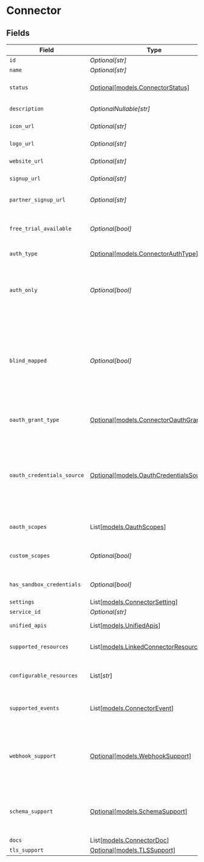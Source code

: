 # Connector


## Fields

| Field                                                                                                                                                                                                                                     | Type                                                                                                                                                                                                                                      | Required                                                                                                                                                                                                                                  | Description                                                                                                                                                                                                                               | Example                                                                                                                                                                                                                                   |
| ----------------------------------------------------------------------------------------------------------------------------------------------------------------------------------------------------------------------------------------- | ----------------------------------------------------------------------------------------------------------------------------------------------------------------------------------------------------------------------------------------- | ----------------------------------------------------------------------------------------------------------------------------------------------------------------------------------------------------------------------------------------- | ----------------------------------------------------------------------------------------------------------------------------------------------------------------------------------------------------------------------------------------- | ----------------------------------------------------------------------------------------------------------------------------------------------------------------------------------------------------------------------------------------- |
| `id`                                                                                                                                                                                                                                      | *Optional[str]*                                                                                                                                                                                                                           | :heavy_minus_sign:                                                                                                                                                                                                                        | ID of the connector.                                                                                                                                                                                                                      | crm+salesforce                                                                                                                                                                                                                            |
| `name`                                                                                                                                                                                                                                    | *Optional[str]*                                                                                                                                                                                                                           | :heavy_minus_sign:                                                                                                                                                                                                                        | Name of the connector.                                                                                                                                                                                                                    | Salesforce                                                                                                                                                                                                                                |
| `status`                                                                                                                                                                                                                                  | [Optional[models.ConnectorStatus]](../models/connectorstatus.md)                                                                                                                                                                          | :heavy_minus_sign:                                                                                                                                                                                                                        | Status of the connector. Connectors with status live or beta are callable.                                                                                                                                                                |                                                                                                                                                                                                                                           |
| `description`                                                                                                                                                                                                                             | *OptionalNullable[str]*                                                                                                                                                                                                                   | :heavy_minus_sign:                                                                                                                                                                                                                        | A description of the object.                                                                                                                                                                                                              | A description                                                                                                                                                                                                                             |
| `icon_url`                                                                                                                                                                                                                                | *Optional[str]*                                                                                                                                                                                                                           | :heavy_minus_sign:                                                                                                                                                                                                                        | Link to a small square icon for the connector.                                                                                                                                                                                            | https://res.cloudinary.com/apideck/image/upload/v1529456047/catalog/salesforce/icon128x128.png                                                                                                                                            |
| `logo_url`                                                                                                                                                                                                                                | *Optional[str]*                                                                                                                                                                                                                           | :heavy_minus_sign:                                                                                                                                                                                                                        | Link to the full logo for the connector.                                                                                                                                                                                                  | https://c1.sfdcstatic.com/content/dam/web/en_us/www/images/home/logo-salesforce-m.svg                                                                                                                                                     |
| `website_url`                                                                                                                                                                                                                             | *Optional[str]*                                                                                                                                                                                                                           | :heavy_minus_sign:                                                                                                                                                                                                                        | Link to the connector's website.                                                                                                                                                                                                          | https://www.salesforce.com                                                                                                                                                                                                                |
| `signup_url`                                                                                                                                                                                                                              | *Optional[str]*                                                                                                                                                                                                                           | :heavy_minus_sign:                                                                                                                                                                                                                        | Link to the connector's signup page.                                                                                                                                                                                                      | https://www.salesforce.com/signup                                                                                                                                                                                                         |
| `partner_signup_url`                                                                                                                                                                                                                      | *Optional[str]*                                                                                                                                                                                                                           | :heavy_minus_sign:                                                                                                                                                                                                                        | Link to the connector's partner program signup page.                                                                                                                                                                                      | https://www.salesforce.com/partners                                                                                                                                                                                                       |
| `free_trial_available`                                                                                                                                                                                                                    | *Optional[bool]*                                                                                                                                                                                                                          | :heavy_minus_sign:                                                                                                                                                                                                                        | Set to `true` when the connector offers a free trial. Use `signup_url` to sign up for a free trial                                                                                                                                        |                                                                                                                                                                                                                                           |
| `auth_type`                                                                                                                                                                                                                               | [Optional[models.ConnectorAuthType]](../models/connectorauthtype.md)                                                                                                                                                                      | :heavy_minus_sign:                                                                                                                                                                                                                        | Type of authorization used by the connector                                                                                                                                                                                               | oauth2                                                                                                                                                                                                                                    |
| `auth_only`                                                                                                                                                                                                                               | *Optional[bool]*                                                                                                                                                                                                                          | :heavy_minus_sign:                                                                                                                                                                                                                        | Indicates whether a connector only supports authentication. In this case the connector is not mapped to a Unified API, but can be used with the Proxy API                                                                                 | true                                                                                                                                                                                                                                      |
| `blind_mapped`                                                                                                                                                                                                                            | *Optional[bool]*                                                                                                                                                                                                                          | :heavy_minus_sign:                                                                                                                                                                                                                        | Set to `true` when connector was implemented from downstream docs only and without API access. This state indicates that integration will require Apideck support, and access to downstream API to validate mapping quality.              | true                                                                                                                                                                                                                                      |
| `oauth_grant_type`                                                                                                                                                                                                                        | [Optional[models.ConnectorOauthGrantType]](../models/connectoroauthgranttype.md)                                                                                                                                                          | :heavy_minus_sign:                                                                                                                                                                                                                        | OAuth grant type used by the connector. More info: https://oauth.net/2/grant-types                                                                                                                                                        | authorization_code                                                                                                                                                                                                                        |
| `oauth_credentials_source`                                                                                                                                                                                                                | [Optional[models.OauthCredentialsSource]](../models/oauthcredentialssource.md)                                                                                                                                                            | :heavy_minus_sign:                                                                                                                                                                                                                        | Location of the OAuth client credentials. For most connectors the OAuth client credentials are stored on integration and managed by the application owner. For others they are stored on connection and managed by the consumer in Vault. | integration                                                                                                                                                                                                                               |
| `oauth_scopes`                                                                                                                                                                                                                            | List[[models.OauthScopes](../models/oauthscopes.md)]                                                                                                                                                                                      | :heavy_minus_sign:                                                                                                                                                                                                                        | List of OAuth Scopes available for this connector.                                                                                                                                                                                        |                                                                                                                                                                                                                                           |
| `custom_scopes`                                                                                                                                                                                                                           | *Optional[bool]*                                                                                                                                                                                                                          | :heavy_minus_sign:                                                                                                                                                                                                                        | Set to `true` when connector allows the definition of custom scopes.                                                                                                                                                                      | true                                                                                                                                                                                                                                      |
| `has_sandbox_credentials`                                                                                                                                                                                                                 | *Optional[bool]*                                                                                                                                                                                                                          | :heavy_minus_sign:                                                                                                                                                                                                                        | Indicates whether Apideck Sandbox OAuth credentials are available.                                                                                                                                                                        | true                                                                                                                                                                                                                                      |
| `settings`                                                                                                                                                                                                                                | List[[models.ConnectorSetting](../models/connectorsetting.md)]                                                                                                                                                                            | :heavy_minus_sign:                                                                                                                                                                                                                        | N/A                                                                                                                                                                                                                                       |                                                                                                                                                                                                                                           |
| `service_id`                                                                                                                                                                                                                              | *Optional[str]*                                                                                                                                                                                                                           | :heavy_minus_sign:                                                                                                                                                                                                                        | Service provider identifier                                                                                                                                                                                                               | close                                                                                                                                                                                                                                     |
| `unified_apis`                                                                                                                                                                                                                            | List[[models.UnifiedApis](../models/unifiedapis.md)]                                                                                                                                                                                      | :heavy_minus_sign:                                                                                                                                                                                                                        | List of Unified APIs that feature this connector.                                                                                                                                                                                         |                                                                                                                                                                                                                                           |
| `supported_resources`                                                                                                                                                                                                                     | List[[models.LinkedConnectorResource](../models/linkedconnectorresource.md)]                                                                                                                                                              | :heavy_minus_sign:                                                                                                                                                                                                                        | List of resources that are supported on the connector.                                                                                                                                                                                    |                                                                                                                                                                                                                                           |
| `configurable_resources`                                                                                                                                                                                                                  | List[*str*]                                                                                                                                                                                                                               | :heavy_minus_sign:                                                                                                                                                                                                                        | List of resources that have settings that can be configured.                                                                                                                                                                              | [<br/>"leads",<br/>"companies"<br/>]                                                                                                                                                                                                      |
| `supported_events`                                                                                                                                                                                                                        | List[[models.ConnectorEvent](../models/connectorevent.md)]                                                                                                                                                                                | :heavy_minus_sign:                                                                                                                                                                                                                        | List of events that are supported on the connector across all Unified APIs.                                                                                                                                                               |                                                                                                                                                                                                                                           |
| `webhook_support`                                                                                                                                                                                                                         | [Optional[models.WebhookSupport]](../models/webhooksupport.md)                                                                                                                                                                            | :heavy_minus_sign:                                                                                                                                                                                                                        | How webhooks are supported for the connector. Sometimes the connector natively supports webhooks, other times Apideck virtualizes them based on polling.                                                                                  |                                                                                                                                                                                                                                           |
| `schema_support`                                                                                                                                                                                                                          | [Optional[models.SchemaSupport]](../models/schemasupport.md)                                                                                                                                                                              | :heavy_minus_sign:                                                                                                                                                                                                                        | When a connector has schema_support, a call can be made to retrieve a json schema that describes a downstream resource.                                                                                                                   |                                                                                                                                                                                                                                           |
| `docs`                                                                                                                                                                                                                                    | List[[models.ConnectorDoc](../models/connectordoc.md)]                                                                                                                                                                                    | :heavy_minus_sign:                                                                                                                                                                                                                        | N/A                                                                                                                                                                                                                                       |                                                                                                                                                                                                                                           |
| `tls_support`                                                                                                                                                                                                                             | [Optional[models.TLSSupport]](../models/tlssupport.md)                                                                                                                                                                                    | :heavy_minus_sign:                                                                                                                                                                                                                        | N/A                                                                                                                                                                                                                                       |                                                                                                                                                                                                                                           |